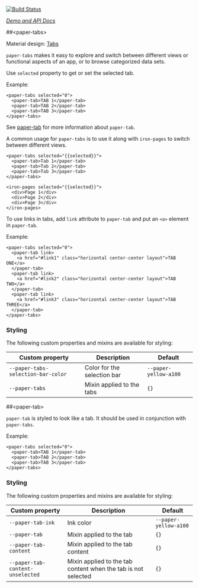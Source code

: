 
<!---

This README is automatically generated from the comments in these files:
paper-tab.html  paper-tabs.html

Edit those files, and our readme bot will duplicate them over here!
Edit this file, and the bot will squash your changes :)

-->

[![Build Status](https://travis-ci.org/PolymerElements/paper-tabs.svg?branch=master)](https://travis-ci.org/PolymerElements/paper-tabs)

_[Demo and API Docs](https://elements.polymer-project.org/elements/paper-tabs)_


##&lt;paper-tabs&gt;


Material design: [Tabs](https://www.google.com/design/spec/components/tabs.html)

`paper-tabs` makes it easy to explore and switch between different views or functional aspects of
an app, or to browse categorized data sets.

Use `selected` property to get or set the selected tab.

Example:

    <paper-tabs selected="0">
      <paper-tab>TAB 1</paper-tab>
      <paper-tab>TAB 2</paper-tab>
      <paper-tab>TAB 3</paper-tab>
    </paper-tabs>

See <a href="#paper-tab">paper-tab</a> for more information about
`paper-tab`.

A common usage for `paper-tabs` is to use it along with `iron-pages` to switch
between different views.

    <paper-tabs selected="{{selected}}">
      <paper-tab>Tab 1</paper-tab>
      <paper-tab>Tab 2</paper-tab>
      <paper-tab>Tab 3</paper-tab>
    </paper-tabs>

    <iron-pages selected="{{selected}}">
      <div>Page 1</div>
      <div>Page 2</div>
      <div>Page 3</div>
    </iron-pages>


To use links in tabs, add `link` attribute to `paper-tab` and put an `<a>`
element in `paper-tab`.

Example:

    <paper-tabs selected="0">
      <paper-tab link>
        <a href="#link1" class="horizontal center-center layout">TAB ONE</a>
      </paper-tab>
      <paper-tab link>
        <a href="#link2" class="horizontal center-center layout">TAB TWO</a>
      </paper-tab>
      <paper-tab link>
        <a href="#link3" class="horizontal center-center layout">TAB THREE</a>
      </paper-tab>
    </paper-tabs>

### Styling

The following custom properties and mixins are available for styling:

Custom property | Description | Default
----------------|-------------|----------
`--paper-tabs-selection-bar-color` | Color for the selection bar | `--paper-yellow-a100`
`--paper-tabs` | Mixin applied to the tabs | `{}`



##&lt;paper-tab&gt;


`paper-tab` is styled to look like a tab.  It should be used in conjunction with
`paper-tabs`.

Example:

    <paper-tabs selected="0">
      <paper-tab>TAB 1</paper-tab>
      <paper-tab>TAB 2</paper-tab>
      <paper-tab>TAB 3</paper-tab>
    </paper-tabs>

### Styling

The following custom properties and mixins are available for styling:

Custom property | Description | Default
----------------|-------------|----------
`--paper-tab-ink` | Ink color | `--paper-yellow-a100`
`--paper-tab` | Mixin applied to the tab | `{}`
`--paper-tab-content` | Mixin applied to the tab content | `{}`
`--paper-tab-content-unselected` | Mixin applied to the tab content when the tab is not selected | `{}`


